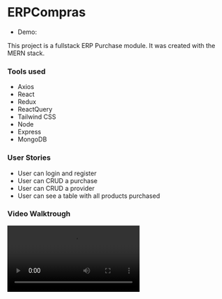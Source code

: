 # ERPCompras

- Demo: 

This project is a fullstack ERP Purchase module. It was created with the MERN stack.

### Tools used

- Axios 
- React
- Redux 
- ReactQuery
- Tailwind CSS
- Node 
- Express
- MongoDB

### User Stories

- User can login and register
- User can CRUD a purchase 
- User can CRUD a provider
- User can see a table with all products purchased

### Video Walktrough

![](https://github.com/brunohgrau/ERPCompras/blob/main/ERPCompras.mp4)
